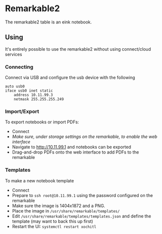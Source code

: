 Remarkable2
===

The remarkable2 table is an eink notebook.

## Using

It's entirely possible to use the remarkable2 without using connect/cloud services

### Connecting

Connect via USB and configure the usb device with the following

```
auto usb0
iface usb0 inet static
    address 10.11.99.3
    netmask 255.255.255.249
```

### Import/Export

To export notebooks or import PDFs:

- Connect
- _Make sure, under storage settings on the remarkable, to enable the web interface_
- Navigate to http://10.11.99.1 and notebooks can be exported
- Drag-and-drop PDFs onto the web interface to add PDFs to the remarkable

### Templates

To make a new notebook template

- Connect
- Prepare to `ssh root@10.11.99.1` using the password configured on the remarkable
- Make sure the image is 1404x1872 and a PNG.
- Place the image in `/usr/share/remarkable/templates/`
- Edit `/usr/share/remarkable/templates/templates.json` and define the template (may want to back this up first)
- Restart the UI: `systemctl restart xochitl`
